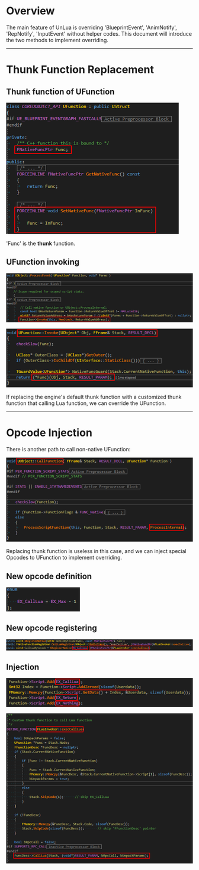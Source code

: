 # Overview
The main feature of UnLua is overriding 'BlueprintEvent', 'AnimNotify', 'RepNotify', 'InputEvent' without helper codes. This document will introduce the two methods to implement overriding.

---

# Thunk Function Replacement

## Thunk function of UFunction

![THUNK_FUNC](../Images/ufunction_thunk_func.png)

'Func' is the **thunk** function.

## UFunction invoking

![UOBJECT_PROCESSEVENT](../Images/uobject_processevent.png)

![UFUNCTION_INVOKE](../Images/ufunction_invoke.png)

If replacing the engine's default thunk function with a customized thunk function that calling Lua function, we can override the UFunction.

---

# Opcode Injection

There is another path to call non-native UFunction:

![UOBJECT_CALLFUNCTION](../Images/uobject_callfunction.png)

Replacing thunk function is useless in this case, and we can inject special Opcodes to UFunction to implement overriding.

## New opcode definition

![NEW_OPCODE](../Images/new_opcode.png)

## New opcode registering

![OPCODE_REGISTRAR](../Images/opcode_registrar.png)

## Injection

![OPCODE_INJECTION](../Images/opcode_injection.png)

![CUSTOMIZED_THUNK_FUNC](../Images/customized_thunk_func.png)
